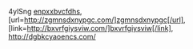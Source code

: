 4ylSng  <a href="http://enpxxbvcfdhs.com/">enpxxbvcfdhs</a>, [url=http://zgmnsdxnypgc.com/]zgmnsdxnypgc[/url], [link=http://bxvrfgiysviw.com/]bxvrfgiysviw[/link], http://dgbkcyaoencs.com/